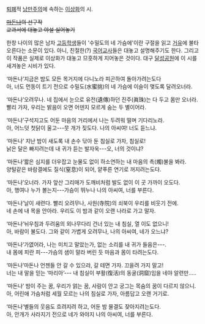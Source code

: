 [퇴폐](%ED%87%B4%ED%8F%90.md)적
[낭만주의](%EB%82%AD%EB%A7%8C%EC%A3%BC%EC%9D%98.md)에 속하는
[이상화](%EC%9D%B4%EC%83%81%ED%99%94.md)의 시.

<del>[마돈나](%EB%A7%88%EB%8F%88%EB%82%98.md)의 선구작</del>  
<del>교과서에 대놓고 야설 실어놓기</del>

한창 나이의 많은 남자 [고등학생](%EA%B3%A0%EB%93%B1%ED%95%99%EC%83%9D.md)들이 '수밀도의 네
가슴에'이란 구절을 읽고 [거유](%EA%B1%B0%EC%9C%A0.md)에 불타오른다는 소문이 있다. 아니, 친절한(?)
[국어교사](%EA%B5%AD%EC%96%B4%EA%B5%90%EC%82%AC.md)들은 대놓고 설명해주기도 한다. 그리고 이 작품은
실제로 이상화가 대놓고 므흣하게 지어놓은 것이다. 대구
[달성공원](%EB%8B%AC%EC%84%B1%EA%B3%B5%EC%9B%90.md)에 이 시를 새겨놓은 시비가 있다.

‘마돈나’지금은 밤도 모든 목거지에 다니노라 피곤하여 돌아가려는도다  
아, 너도 먼동이 트기 전으로 수밀도(水蜜挑)의 네 가슴에 이슬이 맺도록 달려오너라.  

‘마돈나’오려무나. 네 집에서 눈으로 유전(遺傳)하던 진주(眞珠)는 다 두고 몸만 오너라.  
빨리 가자, 우리는 밝음이 오면 어덴지 모르게 숨는 두 별이어라.  

‘마돈나’구석지고도 어둔 마음의 거리에서 나는 두려워 떨며 기다리노라.  
아, 어느덧 첫닭이 울고---뭇 개가 짖도다. 나의 아씨여! 너도 듣느냐.  

‘마돈나’ 지난 밤이 새도록 내 손수 닦아 둔 침실로 가자, 침실로!  
낡은 달은 빠지려는데 내 귀가 듣는 발자욱---오, 너의 것이냐?  

‘마돈나’짧은 심지를 더우잡고 눈물도 없이 하소연하는 내 마음의 촉(燭)불을 봐라.  
양털같은 바람결에도 질식(窒息)이 되어, 얕푸른 연기로 꺼지려는도다.  

‘마돈나’오너라. 가자 앞산 그리매가 도깨비처럼 발도 없이 이 곳 가까이 오도다.  
아, 행여나 누가 볼는지---가슴이 뛰누나 나의 아씨여, 너를 부른다.  

‘마돈나’날이 새련다. 빨리 오려무나, 사원(寺院)의 쇠북이 우리를 비웃기 전에.  
네 손에 내 목을 안아라. 우리도 이 밤과 같이 오랜 나라로 가고 말자.  

‘마돈나’뉘우침과 두려움의 외나무다리 건너 있는 내 침실, 열 이도 없으니!  
아, 바람이 불도다. 그와 같이 가볍게 오려무나, 나의 아씨여, 네가 오느냐?  

‘마돈나’가엾어라, 나는 미치고 말았는가, 없는 소리를 내 귀가 들음은---.  
내 몸에 피란 피---가슴의 샘이 말라 버린 듯 마음과 몸이 타려는도다.  

‘마돈나’마돈나 언젠들 안 갈 수 있으랴, 갈 테면 가자. 끄을려 가지 말고!  
너는 내 말을 믿는 ‘마리아’--- 내 침실이 부활(復活)의 동굴(洞窟)임을 네야 알련만.....  

‘마돈나’ 밤이 주는 꿈, 우리가 얽는 꿈, 사람이 안고 궁그는 목숨의 꿈이 다르지 않으니.  
아, 어린애 가슴처럼 세월 모르는 나의 침실로 가자, 아름답고 오랜 거기로.  

‘마돈나’별들의 웃음도 흐려지려 하고, 어둔 밤 물결도 잦아지려는도다.  
아, 안개가 사라지기 전으로 네가 와야지 나의 아씨여, 너를 부른다.

